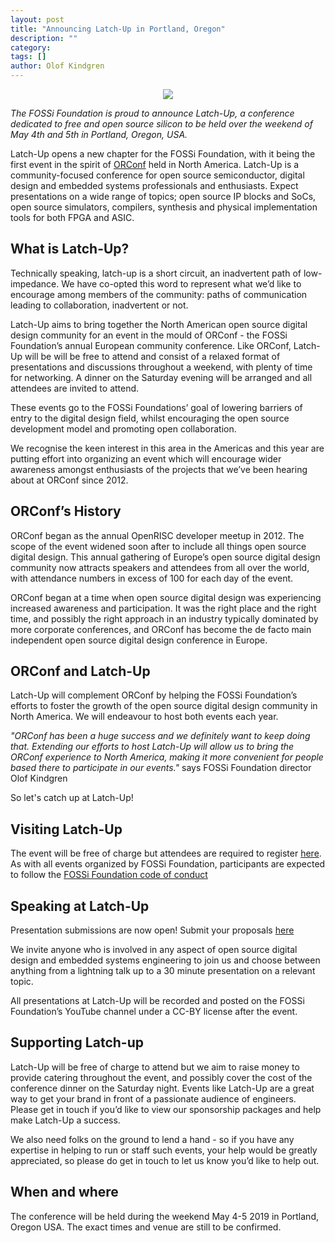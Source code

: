 ```yaml
---
layout: post
title: "Announcing Latch-Up in Portland, Oregon"
description: ""
category:
tags: []
author: Olof Kindgren
---
```


<center><img src="https://fossi-foundation.org/latchup/images/latchup_logo.png" class="img-responsive" /></center>

*The FOSSi Foundation is proud to announce Latch-Up, a conference dedicated to free and open source silicon to be held over the weekend of May 4th and 5th in Portland, Oregon, USA.*

Latch-Up opens a new chapter for the FOSSi Foundation, with it being the first event in the spirit of [ORConf](http://orconf.org/) held in North America. Latch-Up is a community-focused conference for open source semiconductor, digital design and embedded systems professionals and enthusiasts. Expect presentations on a wide range of topics; open source IP blocks and SoCs, open source simulators, compilers, synthesis and physical implementation tools for both FPGA and ASIC.

## What is Latch-Up?
Technically speaking, latch-up is a short circuit, an inadvertent path of low-impedance. We have co-opted this word to represent what we’d like to encourage among members of the community: paths of communication leading to collaboration, inadvertent or not.

Latch-Up aims to bring together the North American open source digital design community for an event in the mould of ORConf - the FOSSi Foundation’s annual European community conference. Like ORConf, Latch-Up will be will be free to attend and consist of a relaxed format of presentations and discussions throughout a weekend, with plenty of time for networking. A dinner on the Saturday evening will be arranged and all attendees are invited to attend.

These events go to the FOSSi Foundations’ goal of lowering barriers of entry to the digital design field, whilst encouraging the open source development model and promoting open collaboration.

We recognise the keen interest in this area in the Americas and this year are putting effort into organizing an event which will encourage wider awareness amongst enthusiasts of the projects that we’ve been hearing about at ORConf since 2012.

## ORConf’s History
ORConf began as the annual OpenRISC developer meetup in 2012. The scope of the event widened soon after to include all things open source digital design. This annual gathering of Europe’s open source digital design community now attracts speakers and attendees from all over the world, with attendance numbers in excess of 100 for each day of the event.

ORConf began at a time when open source digital design was experiencing increased awareness and participation. It was the right place and the right time, and possibly the right approach in an industry typically dominated by more corporate conferences, and ORConf has become the de facto main independent open source digital design conference in Europe.

## ORConf and Latch-Up
Latch-Up will complement ORConf by helping the FOSSi Foundation’s efforts to foster the growth of the open source digital design community in North America. We will endeavour to host both events each year.

*"ORConf has been a huge success and we definitely want to keep doing that. Extending our efforts to host Latch-Up will allow us to bring the ORConf experience to North America, making it more convenient for people based there to participate in our events."* says FOSSi Foundation director Olof Kindgren

So let's catch up at Latch-Up!

## Visiting Latch-Up
The event will be free of charge but attendees are required to register [here](https://goo.gl/forms/aE999vNIXzHkJrw23). As with all events organized by FOSSi Foundation, participants are expected to follow the [FOSSi Foundation code of conduct](https://www.fossi-foundation.org/code-of-conduct)

## Speaking at Latch-Up
Presentation submissions are now open! Submit your proposals [here](https://goo.gl/forms/HiOj4g1HDzwnkcUM2)

We invite anyone who is involved in any aspect of open source digital design and embedded systems engineering to join us and choose between anything from a lightning talk up to a 30 minute presentation on a relevant topic.

All presentations at Latch-Up will be recorded and posted on the FOSSi Foundation’s YouTube channel under a CC-BY license after the event.

## Supporting Latch-up
Latch-Up will be free of charge to attend but we aim to raise money to provide catering throughout the event, and possibly cover the cost of the conference dinner on the Saturday night. Events like Latch-Up are a great way to get your brand in front of a passionate audience of engineers. Please get in touch if you’d like to view our sponsorship packages and help make Latch-Up a success.

We also need folks on the ground to lend a hand - so if you have any expertise in helping to run or staff such events, your help would be greatly appreciated, so please do get in touch to let us know you’d like to help out.

## When and where
The conference will be held during the weekend May 4-5 2019 in Portland, Oregon USA. The exact times and venue are still to be confirmed.
